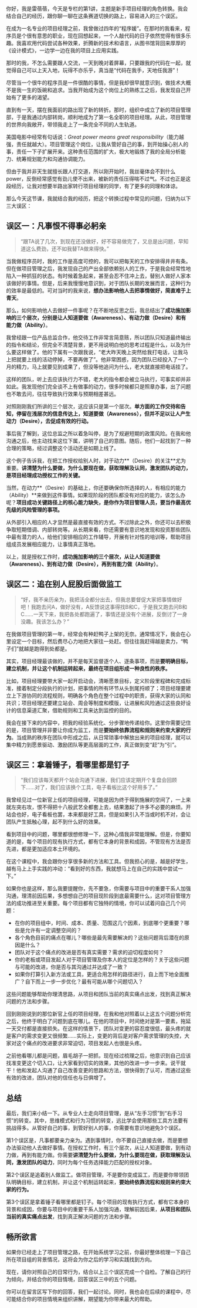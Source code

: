 你好，我是雷蓓蓓，今天是专栏的第1讲，主题是新手项目经理的角色转换。我会结合自己的经历，跟你聊一聊在这条赛道切换的路上，容易进入的三个误区。

在成为一名专业的项目经理之前，我曾做过四年的“程序媛”。在那时的我看来，程序员是个很有意思的职业，现在回想起来，一个人敲代码的日子依然觉得有很多乐趣。我喜欢用代码尝试各种效果，折腾新的技术和语言，从图书馆背回来厚厚的《设计模式》，一边学一边在我的项目上应用实践。

那时的我，不怎么需要跟人交流，一天到晚对着屏幕，只要跟我的代码在一起，就觉得自己可以上天入地，玩得不亦乐乎，真当是“代码在我手，天地任我游”！

尽管当一个很牛的程序员是一件很酷的事情，但是我却很早就意识到，做技术大概不是我一生的饭碗和追求。当我开始成为这个岗位上的熟练工之后，我发现自己开始有了更多的渴望。

直到有一天，摆在我面前的路出现了新的转折。那时，组织中成立了新的项目管理部，于是我通过内部转岗，顺利地成为了第一名全职的项目经理。从此，项目管理的世界向我敞开，带领我走上了一条完全不同的人生轨道。

美国电影中经常有句话说：*Great power means great responsibility*（能力越强，责任就越大）。项目管理这个岗位，让我从管好自己的事，到开始操心别人的事，责任一下子扩展开来。这种责任范围的扩大，极大地锻炼了我的全局分析能力、统筹规划能力和沟通协调能力。

但由于我并非天生就擅长跟人打交道，所以刚开始时，我丝毫体会不到什么power，反倒经常感觉有劲儿使不出来，被新的责任压得喘不过气。不过也正是这段经历，让我对想要半路出家转行项目经理的同学，有了更多的同理和体谅。

那么今天这节课，我就结合我的经历，把这个转换过程中常见的问题，归纳为以下三大误区：

## **误区一：凡事恨不得事必躬亲**

> “跟TA说了几次，到现在还没做好，好不容易做完了，又总是出问题，早知道这么费劲，还不如我替TA做来得快。”

当我做程序员时，我的工作是高度可控的，我可以把每天的工作安排得井井有条。但在做项目管理之后，我发现自己的产出全部依赖别人的工作，于是我会经常性地陷入一种抓狂的状态。有时候着急起来，甚至会忍不住冲上去，替别人做好人家本该做好的事情。但是，后来我慢慢地意识到，对于团队长期的发展而言，这种行为的效率是最低的。可对当时的我来说，**想办法影响他人去把事情做好，简直难于上青天**。

那么，如何影响他人去做好一件事呢？在不断地反思之后，我总结出了**成功施加影响的三个层次，分别是让人知道要做（Awareness）、有动力做（Desire）和有能力做（Ability）**。

我曾经跟一位产品总监合作，他交待工作非常言简意赅，所以团队只知道最终输出的指令和结论，但完全不清楚背景，更不用说明白他的思考过程是什么，以及为什么要这样做了。他的下属有一次跟我说，“老大昨天晚上突然给我打电话，让我马上把就要上线的活动停掉，不要再做了”。他非常困惑，因为团队已经投入了一个月的精力，马上就要见到成果了，但没等他追问为什么，老大就直接把电话挂了。

这样的团队，听上去应该执行力不错，老大的指令都会被立马执行，可事实却并非如此。我发现他们完全谈不上有做事的动力，很多时候都只是照章办事，出了问题也不敢去问，往往导致执行效果与预期相差甚远。

对照刚刚我们所讲的三个层次，这应该只是第一个层次。**单方面的工作交待和告知，停留在浅层次的信息传达上，知道要做（Awareness），但并不足以让人产生动力（Desire），去促成有效的行动。**

事后我了解到，这位总监之所以着急叫停，是为了规避短期的政策风险。在我和他沟通之后，他主动找来这位下属，讲明了自己的意图。随后，他们一起找到了一种合理的策略，经过调整这个活动还是如期上线了。

这个例子告诉我，在把工作授权给别人时，对于动力**（Desire）的关注**尤为重要。**讲清楚为什么要做，为什么要现在做，获取理解及认同，激发团队的动力，是项目经理成功授权工作的关键。**

当然，在动力**（Desire）的基础上，你还要确保你所选择的人，有相应的能力（Ability）**来做到这件事情。如果现阶段的团队都没有对应的能力，该怎么办呢？**项目成功关键路径上的核心能力缺失，是你作为项目管理人员，要当作最高优先级的风险管理的事项。**

从外部引入相应的人才显然是最直接有效的方式。不过除此之外，你还可以去积极争取短期借调、内部转岗等。从长期来看，你还需要有意识地发现和投资那些团队中最有潜力的人，给他们安排相应的工作辅导，开展有针对性的培训等，帮助项目组成员发展相应能力，让事情真正落地。

以上，就是授权工作时，**成功施加影响的三个层次，从让人知道要做（Awareness）、到有动力做（Desire），再到有能力做（Ability）**。

## **误区二：追在别人屁股后面做监工**

> “好，我不亲历亲为，我把活全都分出去，但我总要督促大家把事情做好吧！我跑去问A，做好没有，A反馈说这事得找B和C，于是我又跑去问B和C……一天下来，我把各处都跑遍了，事情还是没有个进展，反倒讨了一身没趣。我该怎么办？”

在我做项目管理的第一年，经常会有种赶鸭子上架的无奈。通常情况下，我会在心里设定一个目标，然后费尽心力地把大家往一处赶。但往往我赶得越是卖力，“鸭子们”就越是跑得到处都是。

其实，项目经理最该做的，并不是每天监督逐个人、逐条事项，而是**要明确目标，建立机制，并让这个机制运转起来，最终在项目组形成一种良性的秩序。**

比如，项目经理要带大家一起开启动会，清晰愿景目标，定义阶段里程碑和完成标准，接着制定分段执行的计划，把事情的所有环节从头到尾捋顺了；项目经理要建立上下游协同的流程规则，明确各个角色在整个过程中的职责，获得大家的认同和共识；项目经理还要建立站会、周会等制度和模版，让进展和风险通过这些良好设计的信息渠道汇聚，借助规则和工具来达到监控的目的。

我会在接下来的内容中，把我的经验系统化、分步骤地传递给你。这里你需要记住的是，项目管理并非要让你成为监工，而是**要始终依靠流程和规则来约束大家的行为**。当成熟的秩序在团队中形成之后，从日常琐事中解放出来的项目经理，就可以集中精力到愿景驱动、激励团队等更高层面的工作，真正做到变“赶”为“引”。

## **误区三：拿着锤子，看哪里都是钉子**

> “我们应该每天都开个站会沟通下进展，我们应该定期开个复盘会回顾下……对了，我们应该换个工具，电子看板比这个好用多了。”

我曾经见过一位新官上任的项目经理，可能是因为终于得到施展的空间了，一上来就左突右攻，恨不得把十八般武艺全都套上去，结果激起了许多不必要的麻烦。开站会也好，电子看板也罢，本来都是好工具，但是如果引入不当或时机不对，会让团队产生抵触心理，起不到什么好的效果。

看到项目中的问题，哪里都很想修理一下，这种心情我非常能理解。但是，你要知道的是，每个项目的现有执行方式，都有它本身的背景和成因，不管现有方法是否先进，都是更加适应本土环境的。

在这个课程中，我会跟你分享很多新的方法和工具。但我担心的是，越是好学生，越有马上上手实践的冲动：“看到好的东西，我就想马上在自己的实践中尝试一下。”

如果你也是这样，那么我要提醒你，先不要急，你需要与项目中的重要干系人加强沟通，理清前因后果，多想想自己的项目现阶段到底最需要什么，这对项目管理方法的成功推进至关重要。每个项目都有它独特的情境，你可以试着问自己几个问题：

- 在你的项目组中，时间、成本、质量、范围这几个因素，到底哪个更重要？哪些是允许有一定调整空间的？
- 各个角色目前的痛点在哪儿？哪些是最先需要解决的？这些问题背后潜在的原因是什么？
- 团队对于这个痛点的改进是否有真实需要？需求的迫切程度如何？
- 你的老板或项目发起人对于项目管理及你本人的定位是怎样的？关于这些问题与可能的改进，你是否与其沟通过并达成了一致？
- 如果你打算引入新方法或工具，更适合用怎样的路径进行，自上而下地全面推广？自下而上一步一步优化？最有可能从哪个问题切入？

这些问题能够帮助你理清思路，从项目和团队当前的真实痛点出发，找到真正解决问题的方法和步骤。

回到刚刚说到的那位新官上任的项目经理，在我和他对照着以上这五个问题分析完之后，他终于明白了问题到底在哪儿。在他的项目中，时间绝对是第一要素，拖延一天交付都是直接损失。在这样的情景下，团队对变更的容忍度很低，最头疼的就是客户的需求变更又很频繁……实际上，变更的背后是对客户需求管理的失控，大家对这个痛点的改进要求非常迫切，项目发起人也很是头疼。

之前他看哪儿都是问题，眉毛胡子一把抓，现在经过梳理之后，他意识到自己应该找准变更这个切入口，让大家看到切实的效果，其他的改进一步一步来。说干就干！他和发起人沟通了自己改善变更的思路和方法，很快得到了认可，而通过这些有效的改进，团队对他的信任也与日俱增了。

## **总结**

最后，我们来小结一下。从专业人士走向项目管理，是从“左手习惯”到“右手习惯”的转变。其中，思维模式和行为习惯的转变，远比学会使用那些工具方法要有挑战得多。从管好自己的事，到管好别人的事，你需要有意识地避免3个误区。

第1个误区是，凡事都要亲力亲为。遇到事情时，你不要自己直接去做，而是要想办法驱动他人去做好事情。在授权工作时，有三个层次，从让人知道要做，到有动力做，再到有能力做。你需要**讲清楚为什么要做，为什么要现在做，获取理解及认同，激发团队的动力**，同时为每个任务选择能力匹配的授权对象。

第2个误区是追着别人做监工。做项目管理，不是要你变成监工，而是要你带领团队明确目标，建立机制，并让这个机制运转起来，**要始终依靠流程和规则来约束大家的行为。**

第3个误区是拿着锤子看哪里都是钉子。每个项目的现有执行方式，都有它本身的背景和成因，你要与项目中的重要干系人加强沟通，理解前因后果，**从项目和团队当前的真实痛点出发**，找到真正解决问题的方法和步骤。

## **畅所欲言**

如果你已经走上了项目管理之路，在开始系统学习之前，你最好整体梳理一下自己所在项目组的背景情况，这将会为你之后的学习和实践找到方向。

现在，请你对照自己的日常行为，结合以上三个误区完成一个自检。了解自己的行为倾向，并结合你的项目情境，回答误区三中的五个问题。

你可以在留言区写下你的回答，我们一起讨论。同时，我也会在后续的课程中，尽可能结合你的项目情境来组织讲解，期望能为你带来最大的帮助。